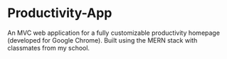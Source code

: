 # Productivity-App
An MVC web application for a fully customizable productivity homepage (developed for Google Chrome). Built using the MERN stack with classmates from my school.
